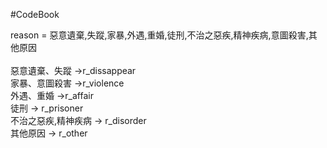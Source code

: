 #CodeBook

reason = 惡意遺棄,失蹤,家暴,外遇,重婚,徒刑,不治之惡疾,精神疾病,意圖殺害,其他原因<br>
<br>
惡意遺棄、失蹤 ->r_dissappear<br>
家暴、意圖殺害 ->r_violence<br>
外遇、重婚 ->r_affair<br>
徒刑 -> r_prisoner<br>
不治之惡疾,精神疾病 -> r_disorder<br>
其他原因 -> r_other <br>
